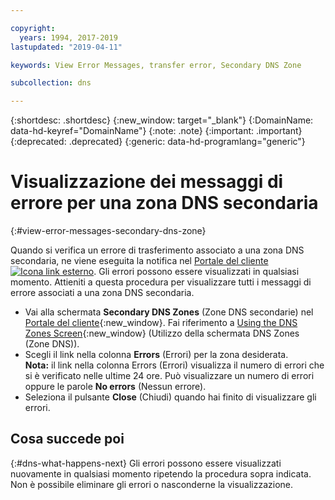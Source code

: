 ```yaml
---

copyright:
  years: 1994, 2017-2019
lastupdated: "2019-04-11"

keywords: View Error Messages, transfer error, Secondary DNS Zone

subcollection: dns

---
```


{:shortdesc: .shortdesc}
{:new_window: target="_blank"}
{:DomainName: data-hd-keyref="DomainName"}
{:note: .note}
{:important: .important}
{:deprecated: .deprecated}
{:generic: data-hd-programlang="generic"}


# Visualizzazione dei messaggi di errore per una zona DNS secondaria
{:#view-error-messages-secondary-dns-zone}

Quando si verifica un errore di trasferimento associato a una zona DNS secondaria, ne viene eseguita la notifica nel [Portale del cliente ![Icona link esterno](../../icons/launch-glyph.svg "Icona link esterno")](https://{DomainName}/). Gli errori possono essere visualizzati in qualsiasi momento. Attieniti a questa procedura per visualizzare tutti i messaggi di errore associati a una zona DNS secondaria.

* Vai alla schermata **Secondary DNS Zones** (Zone DNS secondarie) nel [Portale del cliente](https://{DomainName}/){:new_window}. Fai riferimento a [Using the DNS Zones Screen](/docs/infrastructure/dns?topic=dns-use-the-dns-zones-screens#use-the-dns-zones-screens){:new_window} (Utilizzo della schermata DNS Zones (Zone DNS)).
* Scegli il link nella colonna **Errors** (Errori) per la zona desiderata.<br/>**Nota:** il link nella colonna Errors (Errori) visualizza il numero di errori che si è verificato nelle ultime 24 ore. Può visualizzare un numero di errori oppure le parole **No errors** (Nessun errore).
* Seleziona il pulsante **Close** (Chiudi) quando hai finito di visualizzare gli errori.

## Cosa succede poi
{:#dns-what-happens-next}
Gli errori possono essere visualizzati nuovamente in qualsiasi momento ripetendo la procedura sopra indicata. Non è possibile eliminare gli errori o nasconderne la visualizzazione.
